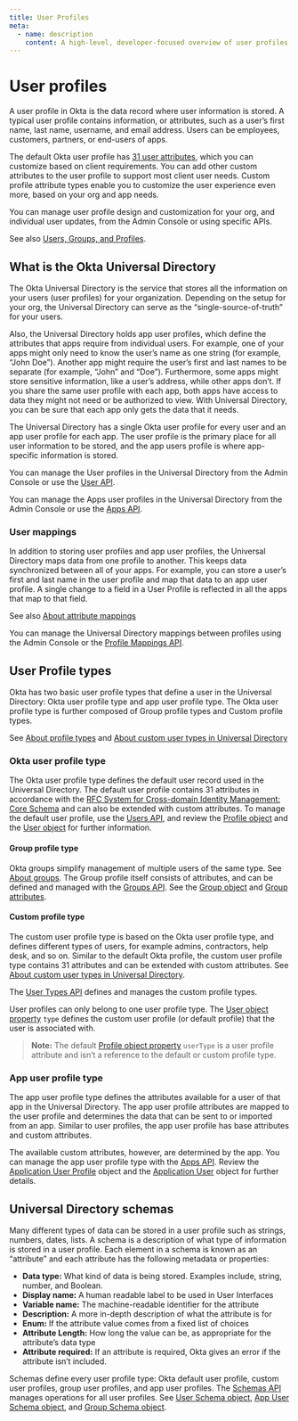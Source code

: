 ```yaml
---
title: User Profiles
meta:
  - name: description
    content: A high-level, developer-focused overview of user profiles and the Okta Universal Directory.
---
```


# User profiles

A user profile in Okta is the data record where user information is stored. A typical user profile contains information, or attributes, such as a user’s first name, last name, username, and email address. Users can be employees, customers, partners, or end-users of apps.

The default Okta user profile has [31 user attributes](/docs/reference/api/users/#default-profile-properties), which you can customize based on client requirements. You can add other custom attributes to the user profile to support most client user needs. Custom profile attribute types enable you to customize the user experience even more, based on your org and app needs.

You can manage user profile design and customization for your org, and individual user updates, from the Admin Console or using specific APIs.

See also [Users, Groups, and Profiles](https://help.okta.com/okta_help.htm?id=ext_User_Lifecycle_Overview).

## What is the Okta Universal Directory

The Okta Universal Directory is the service that stores all the information on your users (user profiles) for your organization. Depending on the setup for your org, the Universal Directory can serve as the “single-source-of-truth” for your users.

Also, the Universal Directory holds app user profiles, which define the attributes that apps require from individual users. For example, one of your apps might only need to know the user’s name as one string (for example, “John Doe”). Another app might require the user’s first and last names to be separate (for example, “John” and “Doe”). Furthermore, some apps might store sensitive information, like a user’s address, while other apps don’t. If you share the same user profile with each app, both apps have access to data they might not need or be authorized to view. With Universal Directory, you can be sure that each app only gets the data that it needs.

The Universal Directory has a single Okta user profile for every user and an app user profile for each app. The user profile is the primary place for all user information to be stored, and the app users profile is where app-specific information is stored.

You can manage the User profiles in the Universal Directory from the Admin Console or use the [User API](/docs/reference/api/users).

You can manage the Apps user profiles in the Universal Directory from the Admin Console or use the [Apps API](/docs/reference/api/apps).

### User mappings

In addition to storing user profiles and app user profiles, the Universal Directory maps data from one profile to another. This keeps data synchronized between all of your apps. For example, you can store a user’s first and last name in the user profile and map that data to an app user profile. A single change to a field in a User Profile is reflected in all the apps that map to that field.

See also [About attribute mappings](https://help.okta.com/okta_help.htm?id=ext-usgp-about-attribute-mappings)

You can manage the Universal Directory mappings between profiles using the Admin Console or the [Profile Mappings API](https://developer.okta.com/docs/api/openapi/okta-management/management/tag/ProfileMapping/).

## User Profile types

Okta has two basic user profile types that define a user in the Universal Directory: Okta user profile type and app user profile type. The Okta user profile type is further composed of Group profile types and Custom profile types.

See [About profile types](https://help.okta.com/okta_help.htm?id=ext-usgp-about-profiles) and [About custom user types in Universal Directory](https://help.okta.com/okta_help.htm?id=ext-custom-user-types)

### Okta user profile type

The Okta user profile type defines the default user record used in the Universal Directory. The default user profile contains 31 attributes in accordance with the [RFC System for Cross-domain Identity Management: Core Schema](https://datatracker.ietf.org/doc/html/rfc7643#section-4.1) and can also be extended with custom attributes. To manage the default user profile, use the [Users API](/docs/reference/api/users), and review the [Profile object](/docs/reference/api/users/#profile-object) and the [User object](/docs/reference/api/users/#user-object) for further information.

#### Group profile type

Okta groups simplify management of multiple users of the same type. See [About groups](https://help.okta.com/okta_help.htm?id=ext_Directory_Groups). The Group profile itself consists of attributes, and can be defined and managed with the [Groups API](/docs/reference/api/groups/). See the [Group object](/docs/reference/api/groups/#group-object) and [Group attributes](/docs/reference/api/groups/#group-attributes).

#### Custom profile type

The custom user profile type is based on the Okta user profile type, and defines different types of users, for example admins, contractors, help desk, and so on. Similar to the default Okta profile, the custom user profile type contains 31 attributes and can be extended with custom attributes. See [About custom user types in Universal Directory](https://help.okta.com/okta_help.htm?id=ext-custom-user-types).

The [User Types API](/docs/reference/api/user-types/) defines and manages the custom profile types.

User profiles can only belong to one user profile type. The [User object property](/docs/reference/api/users/#user-properties) `type` defines the custom user profile (or default profile) that the user is associated with.

>**Note:** The default [Profile object property](/docs/reference/api/users/#default-profile-properties) `userType` is a user profile attribute and isn’t a reference to the default or custom profile type.

### App user profile type

The app user profile type defines the attributes available for a user of that app in the Universal Directory. The app user profile attributes are mapped to the user profile and determines the data that can be sent to or imported from an app. Similar to user profiles, the app user profile has base attributes and custom attributes.

The available custom attributes, however, are determined by the app. You can manage the app user profile type with the [Apps API](/docs/reference/api/apps/). Review the [Application User Profile](/docs/reference/api/apps/#application-user-profile-object) object and the [Application User](/docs/reference/api/apps/#application-user-object) object for further details.

## Universal Directory schemas

Many different types of data can be stored in a user profile such as strings, numbers, dates, lists. A schema is a description of what type of information is stored in a user profile. Each element in a schema is known as an “attribute” and each attribute has the following metadata or properties:

* **Data type:** What kind of data is being stored. Examples include, string, number, and Boolean.
* **Display name:** A human readable label to be used in User Interfaces
* **Variable name:** The machine-readable identifier for the attribute
* **Description:** A more in-depth description of what the attribute is for
* **Enum:** If the attribute value comes from a fixed list of choices
* **Attribute Length:** How long the value can be, as appropriate for the attribute’s data type
* **Attribute required:** If an attribute is required, Okta gives an error if the attribute isn’t included.

Schemas define every user profile type: Okta default user profile, custom user profiles, group user profiles, and app user profiles. The [Schemas API](https://developer.okta.com/docs/api/openapi/okta-management/management/tag/Schema/) manages operations for all user profiles. See [User Schema object](https://developer.okta.com/docs/api/openapi/okta-management/management/tag/Schema/#tag/Schema/operation/getUserSchema!c=200&path=$schema&t=response), [App User Schema object](https://developer.okta.com/docs/api/openapi/okta-management/management/tag/Schema/#tag/Schema/operation/getApplicationUserSchema!c=200&path=$schema&t=response), and [Group Schema object](https://developer.okta.com/docs/api/openapi/okta-management/management/tag/Schema/#tag/Schema/operation/getGroupSchema!c=200&path=$schema&t=response).
